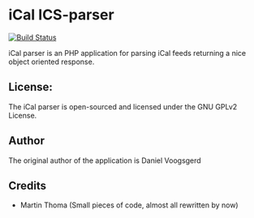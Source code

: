 # iCal ICS-parser
[![Build Status](https://travis-ci.org/DanielVoogsgerd/ics-parser.svg?branch=master)](https://travis-ci.org/DanielVoogsgerd/ics-parser)

iCal parser is an PHP application for parsing iCal feeds returning a nice object oriented response.

## License:
The iCal parser is open-sourced and licensed under the GNU GPLv2 License.

## Author
The original author of the application is Daniel Voogsgerd

## Credits
- Martin Thoma (Small pieces of code, almost all rewritten by now)